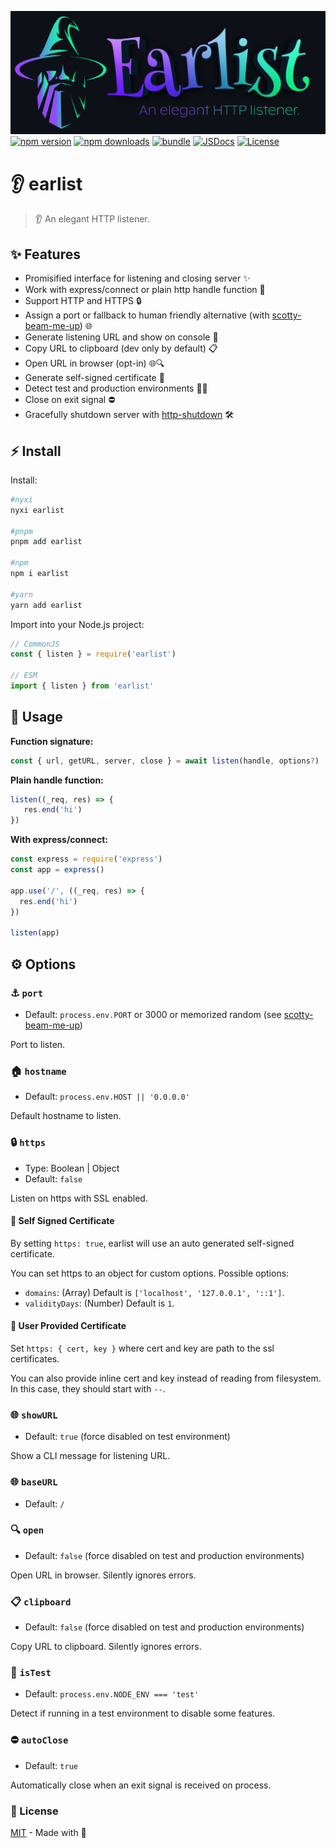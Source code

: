 
[![cover][cover-src]][cover-href]
[![npm version][npm-version-src]][npm-version-href] 
[![npm downloads][npm-downloads-src]][npm-downloads-href] 
[![bundle][bundle-src]][bundle-href]
[![JSDocs][jsdocs-src]][jsdocs-href]
[![License][license-src]][license-href]

# 👂 earlist

> 👂 An elegant HTTP listener.


## ✨ Features 

- Promisified interface for listening and closing server ✨
- Work with express/connect or plain http handle function 🔄
- Support HTTP and HTTPS 🔒
- Assign a port or fallback to human friendly alternative (with [scotty-beam-me-up](https://github.com/nyxblabs/scotty-beam-me-up)) 🌐
- Generate listening URL and show on console 📡
- Copy URL to clipboard (dev only by default) 📋
- Open URL in browser (opt-in) 🌐🔍
- Generate self-signed certificate 📜
- Detect test and production environments 🧪🚀
- Close on exit signal ⛔
- Gracefully shutdown server with [http-shutdown](https://github.com/thedillonb/http-shutdown) 🛠️

## ⚡️ Install

Install:

```bash
#nyxi
nyxi earlist

#pnpm
pnpm add earlist

#npm
npm i earlist

#yarn
yarn add earlist
```

Import into your Node.js project:

```ts
// CommonJS
const { listen } = require('earlist')

// ESM
import { listen } from 'earlist'
```

## 🎯 Usage

**Function signature:**

```ts
const { url, getURL, server, close } = await listen(handle, options?)
```

**Plain handle function:**

```ts
listen((_req, res) => {
   res.end('hi')
})
```

**With express/connect:**

```ts
const express = require('express')
const app = express()

app.use('/', ((_req, res) => {
  res.end('hi')
})

listen(app)
```

## ⚙️ Options

### ⚓️ `port`

- Default: `process.env.PORT` or 3000 or memorized random (see [scotty-beam-me-up](https://github.com/nyxblabs/scotty-beam-me-up))

Port to listen.

### 🏠 `hostname`

- Default: `process.env.HOST || '0.0.0.0'`

Default hostname to listen.

### 🔒 `https`

- Type: Boolean | Object
- Default: `false`

Listen on https with SSL enabled.

#### 📜 Self Signed Certificate

By setting `https: true`, earlist will use an auto generated self-signed certificate.

You can set https to an object for custom options. Possible options:

- `domains`: (Array) Default is `['localhost', '127.0.0.1', '::1']`.
- `validityDays`: (Number) Default is `1`.

#### 📄 User Provided Certificate

Set `https: { cert, key }` where cert and key are path to the ssl certificates.

You can also provide inline cert and key instead of reading from filesystem. In this case, they should start with `--`.

### 🌐 `showURL`

- Default: `true` (force disabled on test environment)

Show a CLI message for listening URL.

### 🌐 `baseURL`

- Default: `/`

### 🔍 `open`

- Default: `false` (force disabled on test and production environments)

Open URL in browser. Silently ignores errors.

### 📋 `clipboard`

- Default: `false` (force disabled on test and production environments)

Copy URL to clipboard. Silently ignores errors.

### 🧪 `isTest`

- Default: `process.env.NODE_ENV === 'test'`

Detect if running in a test environment to disable some features.

### ⛔️ `autoClose`

- Default: `true`

Automatically close when an exit signal is received on process.

### 📜 License

[MIT](./LICENSE) - Made with 💞

<!-- Badges -->

[npm-version-src]: https://img.shields.io/npm/v/earlist?style=flat&colorA=18181B&colorB=14F195
[npm-version-href]: https://npmjs.com/package/earlist
[npm-downloads-src]: https://img.shields.io/npm/dm/earlist?style=flat&colorA=18181B&colorB=14F195
[npm-downloads-href]: https://npmjs.com/package/earlist
[bundle-src]: https://img.shields.io/bundlephobia/minzip/earlist?style=flat&colorA=18181B&colorB=14F195
[bundle-href]: https://bundlephobia.com/result?p=earlist
[license-src]: https://img.shields.io/github/license/nyxblabs/earlist.svg?style=flat&colorA=18181B&colorB=14F195
[license-href]: https://github.com/nyxblabs/earlist/blob/main/LICENSE

<!-- Cover -->
[cover-src]: https://raw.githubusercontent.com/nyxblabs/earlist/main/.github/assets/cover-github-earlist.png
[cover-href]: https://💻nyxb.ws
[license-href]: https://github.com/unjs/earlist/blob/main/LICENSE
[jsdocs-src]: https://img.shields.io/badge/jsDocs.io-reference-18181B?style=flat&colorA=18181B&colorB=14F195
[jsdocs-href]: https://www.jsdocs.io/package/earlist
